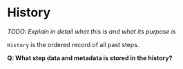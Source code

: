 # History

*TODO: Explain in detail what this is and what its purpose is*

`History` is the ordered record of all past steps.

**Q: What step data and metadata is stored in the history?**